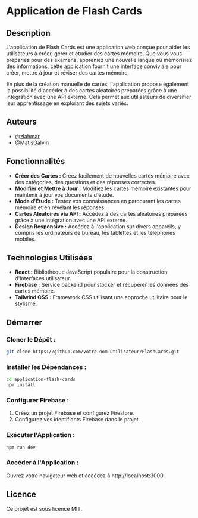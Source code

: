 # Application de Flash Cards

## Description

L'application de Flash Cards est une application web conçue pour aider les utilisateurs à créer, gérer et étudier des cartes mémoire. Que vous vous prépariez pour des examens, appreniez une nouvelle langue ou mémorisiez des informations, cette application fournit une interface conviviale pour créer, mettre à jour et réviser des cartes mémoire.

En plus de la création manuelle de cartes, l'application propose également la possibilité d'accéder à des cartes aléatoires préparées grâce à une intégration avec une API externe. Cela permet aux utilisateurs de diversifier leur apprentissage en explorant des sujets variés.

## Auteurs

- [@zlahmar](https://github.com/zlahmar)
- [@MatisGalvin](https://github.com/MatisGalvin)

## Fonctionnalités

- **Créer des Cartes :** Créez facilement de nouvelles cartes mémoire avec des catégories, des questions et des réponses correctes.
- **Modifier et Mettre à Jour :** Modifiez les cartes mémoire existantes pour maintenir à jour vos documents d'étude.
- **Mode d'Étude :** Testez vos connaissances en parcourant les cartes mémoire et en révélant les réponses.
- **Cartes Aléatoires via API :** Accédez à des cartes aléatoires préparées grâce à une intégration avec une API externe.
- **Design Responsive :** Accédez à l'application sur divers appareils, y compris les ordinateurs de bureau, les tablettes et les téléphones mobiles.

## Technologies Utilisées

- **React :** Bibliothèque JavaScript populaire pour la construction d'interfaces utilisateur.
- **Firebase :** Service backend pour stocker et récupérer les données des cartes mémoire.
- **Tailwind CSS :** Framework CSS utilisant une approche utilitaire pour le stylisme.

## Démarrer

### Cloner le Dépôt :

```bash
git clone https://github.com/votre-nom-utilisateur/FlashCards.git
```

### Installer les Dépendances :

```bash
cd application-flash-cards
npm install
```
### Configurer Firebase :

1. Créez un projet Firebase et configurez Firestore.
2. Configurez vos identifiants Firebase dans le projet.

### Exécuter l'Application :

```bash
npm run dev
```

### Accéder à l'Application :

Ouvrez votre navigateur web et accédez à http://localhost:3000.

## Licence 

Ce projet est sous licence MIT.

